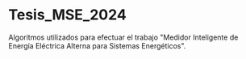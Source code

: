 # Tesis_MSE_2024
Algoritmos utilizados para efectuar el trabajo "Medidor Inteligente de Energía Eléctrica Alterna para Sistemas Energéticos".
